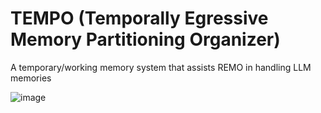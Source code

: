 # TEMPO (Temporally Egressive Memory Partitioning Organizer)
A temporary/working memory system that assists REMO in handling LLM memories

![image](https://user-images.githubusercontent.com/123516285/233898760-8b797873-dcd7-46ff-a81b-74406f8d76d0.png)
